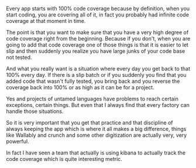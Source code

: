 Every app starts with 100% code coverage because by definition, when you start coding, you are covering all of it, in fact you probably had infinite code coverage at that moment in time.

The point is that you want to make sure that you have a very high degree of code coverage right from the beginning. Because if you don't, when you are going to add that code coverage one of those things is that it is easier to let slip and then suddenly you realize you have large junks of your code base not tested.

And what you really want is a situation where every day you get back to that 100% every day. If there is a slip batch or if you suddenly you find that you added code that wasn't fully tested, you bring back and you reverse the coverage back into 100% or as high as it can be for a project. 

Yes and projects of untamed languages have problems to reach certain exceptions, certain things. But even that I always find that every factory can handle those situations.

So it is very important that you get that practice and that discipline of always keeping the app which is where it all makes a big difference, things like Wallably and crunch and some other digitization are actually very, very powerful.

In fact I have seen a team that actually is using kibana to actually track the code coverage which is quite interesting metric.
